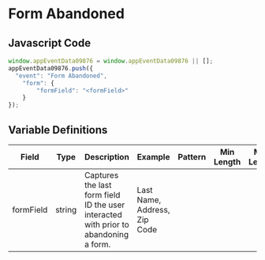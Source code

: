 # Form Abandoned

### 

## Javascript Code
```js
window.appEventData09876 = window.appEventData09876 || [];
appEventData09876.push({
  "event": "Form Abandoned",
    "form": {
        "formField": "<formField>"
    }
});
```

## Variable Definitions

|Field|Type|Description|Example|Pattern|Min Length|Max Length|Minimum|Maximum|Multiple Of|
| --- | --- | --- | --- | --- | --- | --- | --- | --- | --- |
|formField|string|Captures the last form field ID the user interacted with prior to abandoning a form.|Last Name, Address, Zip Code|||||||



